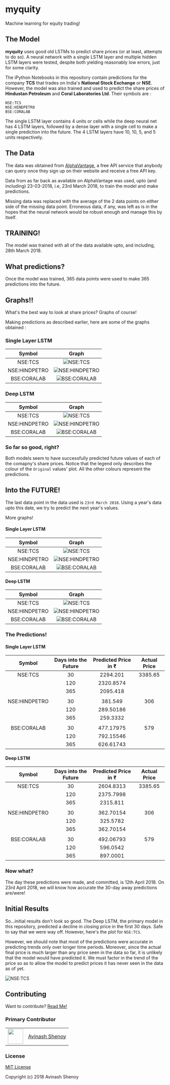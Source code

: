 # myquity

Machine learning for equity trading!

## The Model

**myquity** uses good old LSTMs to predict share prices (or at least, attempts to do so). A neural network with a single LSTM layer and multiple hidden LSTM layers were tested, despite both yielding reasonably low errors, just for some clarity.

The iPython Notebooks in this repository contain predictions for the company **TCS** that trades on India's **National Stock Exchange** or **NSE**. However, the model was also trained and used to predict the share prices of **Hindustan Petroleum** and **Coral Laboratories Ltd**. Their symbols are :

    NSE:TCS
    NSE:HINDPETRO
    BSE:CORALAB


The single LSTM layer contains 4 units or cells while the deep neural net has 4 LSTM layers, followed by a dense layer with a single cell to make a single prediction into the future. The 4 LSTM layers have 10, 10, 5, and 5 units respectively.

## The Data

The data was obtained from [AlphaVantage](https://www.alphavantage.co), a free API service that anybody can query once they sign up on their website and receive a free API key.

Data from as far back as available on AlphaVantage was used, upto (and including) 23-03-2018, i.e, 23rd March 2018, to train the model and make predictions.

Missing data was replaced with the average of the 2 data points on either side of the missing data point. Erroneous data, if any, was left as is in the hopes that the neural network would be robust enough and manage this by itself.

## TRAINING!

The model was trained with all of the data available upto, and including, 28th March 2018.

## What predictions?

Once the model was trained, 365 data points were used to make 365 predictions into the future.

## Graphs!!

What's the best way to look at share prices? Graphs of course!

Making predictions as described earlier, here are some of the graphs obtained :

### Single Layer LSTM

|Symbol|Graph|
|:-:|:-:|
| NSE:TCS | ![NSE:TCS](https://github.com/avinashshenoy97/myquity/blob/master/plots/Single%20LSTM/NSE:TCS.png) |
| NSE:HINDPETRO|![NSE:HINDPETRO](https://github.com/avinashshenoy97/myquity/blob/master/plots/Single%20LSTM/NSE:HINDPETRO.png) |
| BSE:CORALAB | ![BSE:CORALAB](https://github.com/avinashshenoy97/myquity/blob/master/plots/Single%20LSTM/BSE:CORALAB.png) |


### Deep LSTM

|Symbol|Graph|
|:-:|:-:|
| NSE:TCS | ![NSE:TCS](https://github.com/avinashshenoy97/myquity/blob/master/plots/Deep%20LSTM/NSE:TCS.png) |
| NSE:HINDPETRO|![NSE:HINDPETRO](https://github.com/avinashshenoy97/myquity/blob/master/plots/Deep%20LSTM/NSE:HINDPETRO.png) |
| BSE:CORALAB | ![BSE:CORALAB](https://github.com/avinashshenoy97/myquity/blob/master/plots/Deep%20LSTM/BSE:CORALAB.png) |

### So far so good, right?

Both models seem to have successfully predicted future values of each of the comapny's share prices. Notice that the legend only describes the colour of the `Original` values' plot. All the other colours represent the predictions.

## Into the FUTURE!

The last data point in the data used is `23rd March 2018`. Using a year's data upto this date, we try to predict the next year's values.

More graphs!

#### Single Layer LSTM

|Symbol|Graph|
|:-:|:-:|
| NSE:TCS | ![NSE:TCS](https://github.com/avinashshenoy97/myquity/blob/master/plots/Single%20LSTM/Future/nextNSE:TCS.png) |
| NSE:HINDPETRO|![NSE:HINDPETRO](https://github.com/avinashshenoy97/myquity/blob/master/plots/Single%20LSTM/Future/nextNSE:HINDPETRO.png) |
| BSE:CORALAB | ![BSE:CORALAB](https://github.com/avinashshenoy97/myquity/blob/master/plots/Single%20LSTM/Future/nextBSE:CORALAB.png) |

#### Deep LSTM

|Symbol|Graph|
|:-:|:-:|
| NSE:TCS | ![NSE:TCS](https://github.com/avinashshenoy97/myquity/blob/master/plots/Deep%20LSTM/Future/nextNSE:TCS.png) |
| NSE:HINDPETRO|![NSE:HINDPETRO](https://github.com/avinashshenoy97/myquity/blob/master/plots/Deep%20LSTM/Future/nextNSE:HINDPETRO.png) |
| BSE:CORALAB | ![BSE:CORALAB](https://github.com/avinashshenoy97/myquity/blob/master/plots/Deep%20LSTM/Future/nextBSE:CORALAB.png) |


### The Predictions!

#### Single Layer LSTM

| Symbol | Days into the Future | Predicted Price in ₹ | Actual Price |
| :----: | :----: | :-------------: | :-: |
| NSE:TCS | 30 | 2294.201 | 3385.65 |
|  | 120 | 2320.8574 | |
|  | 365 | 2095.418 | |
| | | | |
| NSE:HINDPETRO | 30 | 381.549 | 306 |
| | 120 | 289.50186 | |
| | 365 | 259.3332 | |
| | | | |
| BSE:CORALAB | 30 | 477.17975 | 579 |
| | 120 | 792.15546 | |
| | 365 | 626.61743 | |

#### Deep LSTM

| Symbol | Days into the Future | Predicted Price in ₹ | Actual Price |
| :----: | :----: | :-------------: | :-: |
| NSE:TCS | 30 | 2604.8313 | 3385.65 |
|  | 120 | 2375.7998 | |
|  | 365 | 2315.811 | |
| | | | |
| NSE:HINDPETRO | 30 | 362.70154 | 306 |
| | 120 | 325.5782 | |
| | 365 | 362.70154 | |
| | | | |
| BSE:CORALAB | 30 | 492.06793 | 579 |
| | 120 | 596.0542 | |
| | 365 | 897.0001 | |

### Now what?

The day these predictions were made, and committed, is 12th April 2018. On 23rd April 2018, we will know how accurate the 30-day away predictions are/were!

## Initial Results

So...initial results don't look so good. The Deep LSTM, the primary model in this repository, predicted a decline in closing price in the first 30 days. Safe to say that we were way off. However, here's the plot for `NSE:TCS`.

However, we should note that most of the predictions were accurate in predicting trends only over longer time periods. Moreover, since the actual final price is much larger than any price seen in the data so far, it is unlikely that the model would have predicted it. We must factor in the trend of the price so as to allow the model to predict prices it has never seen in the data as of yet.

![NSE:TCS](https://github.com/avinashshenoy97/myquity/blob/master/plots/Deep%20LSTM/soFarSo.png)

## Contributing

Want to contribute? [Read Me!](https://github.com/avinashshenoy97/myquity/blob/master/CONTRIBUTING.md)

### Primary Contributor
| | |
| :-: | :-: |
| <img src="https://github.com/avinashshenoy97.png" width="48"> | [Avinash Shenoy](https://github.com/avinashshenoy97) | 


### License

[MIT License](https://github.com/avinashshenoy97/myquity/blob/master/LICENSE)

Copyright (c) 2018 Avinash Shenoy